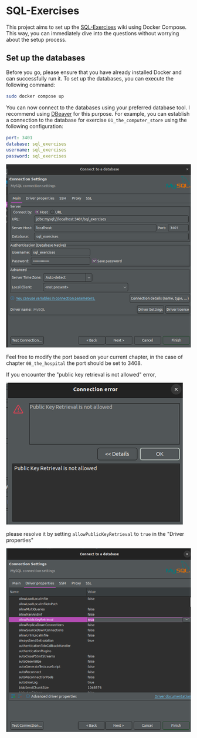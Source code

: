 # SQL-Exercises

This project aims to set up the [SQL-Exercises](https://en.wikibooks.org/wiki/SQL_Exercises) wiki using Docker Compose. This way, you can immediately dive into the questions without worrying about the setup process.

## Set up the databases

Before you go, please ensure that you have already installed Docker and can successfully run it. To set up the databases, you can execute the following command:

```bash
sudo docker compose up
```

You can now connect to the databases using your preferred database tool. I recommend using [DBeaver](https://dbeaver.io/) for this purpose. For example, you can establish a connection to the database for exercise `01_the_computer_store` using the following configuration:

```yml
port: 3401
database: sql_exercises
username: sql_exercises
password: sql_exercises
```

![connection_settings](assets/connection_settings.png)

Feel free to modify the port based on your current chapter, in the case of chapter `08_the_hospital` the port should be set to 3408.

If you encounter the "public key retrieval is not allowed" error,

![error_public_key_retrieval](assets/error_public_key_retrieval.png)

please resolve it by setting `allowPublicKeyRetrieval` to `true` in the "Driver properties"

![allow_public_key_retrieval](assets/allow_public_key_retrieval.png)
